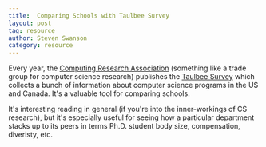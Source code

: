 ```yaml
---
title:  Comparing Schools with Taulbee Survey
layout: post
tag: resource
author: Steven Swanson
category: resource
---
```


Every year, the [Computing Research Association](https://cra.org/) (something
like a trade group for computer science research) publishes the [Taulbee
Survey](https://cra.org/resources/taulbee-survey/) which collects a bunch of
information about computer science programs in the US and Canada.  It's a
valuable tool for comparing schools.

It's interesting reading in general (if you're into the inner-workings of CS
research), but it's especially useful for seeing how a particular department
stacks up to its peers in terms Ph.D. student body size, compensation,
diveristy, etc.
